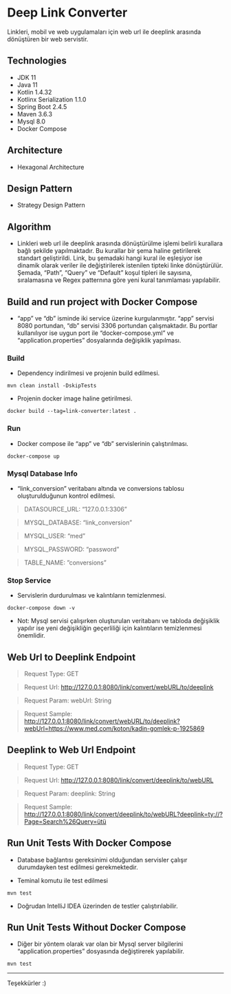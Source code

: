 # Deep Link Converter

Linkleri, mobil ve web uygulamaları için web url ile deeplink arasında dönüştüren bir web servistir.

## Technologies
* JDK 11
* Java 11
* Kotlin 1.4.32
* Kotlinx Serialization 1.1.0
* Spring Boot 2.4.5
* Maven 3.6.3
* Mysql 8.0
* Docker Compose

## Architecture
* Hexagonal Architecture

## Design Pattern
* Strategy Design Pattern

## Algorithm
* Linkleri web url ile deeplink arasında dönüştürülme işlemi belirli kurallara bağlı şekilde yapılmaktadır. Bu kurallar bir şema haline getirilerek standart geliştirildi. Link, bu şemadaki hangi kural ile eşleşiyor ise dinamik olarak veriler ile değiştirilerek istenilen tipteki linke dönüştürülür. Şemada, “Path”,  “Query” ve “Default” koşul tipleri ile sayısına, sıralamasına ve Regex patternına göre yeni kural tanımlaması yapılabilir.

## Build and run project with Docker Compose
* “app” ve “db” isminde iki service üzerine kurgulanmıştır. “app” servisi 8080 portundan, “db” servisi 3306 portundan çalışmaktadır. Bu portlar kullanılıyor ise uygun port ile “docker-compose.yml” ve “application.properties” dosyalarında değişiklik yapılması.

### Build

* Dependency indirilmesi ve projenin build edilmesi.

```
mvn clean install -DskipTests
```

* Projenin docker image haline getirilmesi.

```
docker build --tag=link-converter:latest .
```

### Run

* Docker compose ile “app” ve “db” servislerinin çalıştırılması.

```
docker-compose up
```

### Mysql Database Info
* “link_conversion” veritabanı altında ve conversions tablosu oluşturulduğunun kontrol edilmesi.
> DATASOURCE_URL: “127.0.0.1:3306”

> MYSQL_DATABASE: “link_conversion”

> MYSQL_USER: “med”

> MYSQL_PASSWORD: “password”

> TABLE_NAME: ”conversions”

### Stop Service
* Servislerin durdurulması ve kalıntıların temizlenmesi.

```
docker-compose down -v
```

* Not: Mysql servisi çalışırken oluşturulan veritabanı ve tabloda değişiklik yapılır ise yeni değişikliğin geçerliliği için kalıntıların temizlenmesi önemlidir. 


## Web Url to Deeplink Endpoint

> Request Type: GET

> Request Url: http://127.0.0.1:8080/link/convert/webURL/to/deeplink

> Request Param: webUrl: String

> Request Sample: http://127.0.0.1:8080/link/convert/webURL/to/deeplink?webUrl=https://www.med.com/koton/kadin-gomlek-p-1925869

## Deeplink to Web Url Endpoint

> Request Type: GET

> Request Url: http://127.0.0.1:8080/link/convert/deeplink/to/webURL

> Request Param: deeplink: String

> Request Sample: http://127.0.0.1:8080/link/convert/deeplink/to/webURL?deeplink=ty://?Page=Search%26Query=ütü


## Run Unit Tests With Docker Compose
* Database bağlantısı gereksinimi olduğundan servisler çalışır durumdayken test edilmesi gerekmektedir. 

* Teminal komutu ile test edilmesi

```
mvn test
```

* Doğrudan IntelliJ IDEA üzerinden de testler çalıştırılabilir.

## Run Unit Tests Without Docker Compose
* Diğer bir yöntem olarak var olan bir Mysql server bilgilerini “application.properties” dosyasında değiştirerek yapılabilir.

```
mvn test
```
---

Teşekkürler :)
